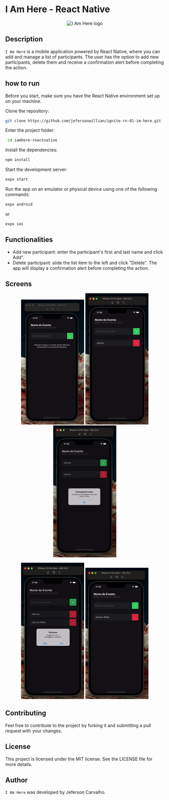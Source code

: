 # I Am Here - React Native

<p align="center">
  <img src="https://d33wubrfki0l68.cloudfront.net/554c3b0e09cf167f0281fda839a5433f2040b349/ecfc9/img/header_logo.svg" alt="I Am Here logo" width="200"/>
</p>

## Description

`I Am Here` is a mobile application powered by React Native, where you can add and manage a list of participants. The user has the option to add new participants, delete them and receive a confirmation alert before completing the action.

## how to run

Before you start, make sure you have the React Native environment set up on your machine.

Clone the repository: 

```bash
git clone https://github.com/jefersonwillian/ignite-rn-01-im-here.git
```

Enter the project folder:

```bash
 cd iamhere-reactnative
```
Install the dependencies:

```bash
npm install
```

Start the development server:

```bash
expo start
```

Run the app on an emulator or physical device using one of the following commands:

```bash
expo android
```

or

```bash
expo ios
```

## Functionalities

- Add new participant: enter the participant's first and last name and click Add".
- Delete participant: slide the list item to the left and click "Delete". The app will display a confirmation alert before completing the action.

## Screens

<p align="center">
    <img src="./src/img/screen_1.png" alt="Screen 1" width="200"/>
    <img src="./src/img/screen_2.png" alt="Screen 2" width="200"/>
    <img src="./src/img/screen_3.png" alt="Screen 3" width="200"/>
</p>
<p align="center">
<img src="./src/img/screen_4.png" alt="Screen 4" width="200"/>
    <img src="./src/img/screen_5.png" alt="Screen 5" width="200"/>
</p>


## Contributing

Feel free to contribute to the project by forking it and submitting a pull request with your changes.

## License

This project is licensed under the MIT license. See the LICENSE file for more details.

## Author

`I Am Here` was developed by Jeferson Carvalho.
